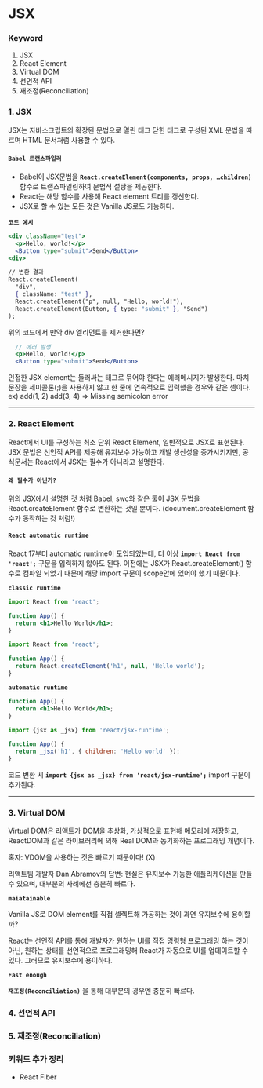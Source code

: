 # JSX

### Keyword

1. JSX
2. React Element
3. Virtual DOM
4. 선언적 API
5. 재조정(Reconciliation)

### 1. JSX

JSX는 자바스크립트의 확장된 문법으로 열린 태그 닫힌 태그로 구성된 XML 문법을 따르며 HTML 문서처럼 사용할 수 있다.

#### `Babel 트랜스파일러`

- Babel이 JSX문법을 **`React.createElement(components, props, …children)`** 함수로 트랜스파일링하여 문법적 설탕을 제공한다.
- React는 해당 함수를 사용해 React element 트리를 갱신한다.
- JSX로 할 수 있는 모든 것은 Vanilla JS로도 가능하다.

**`코드 예시`**

```jsx
<div className="test">
  <p>Hello, world!</p>
  <Button type="submit">Send</Button>
<div>

// 변환 결과
React.createElement(
  "div",
  { className: "test" },
  React.createElement("p", null, "Hello, world!"),
  React.createElement(Button, { type: "submit" }, "Send")
);
```

위의 코드에서 만약 div 엘리먼트를 제거한다면?

```jsx
  // 에러 발생
  <p>Hello, world!</p>
  <Button type="submit">Send</Button>
```

인접한 JSX element는 둘러싸는 태그로 묶어야 한다는 에러메시지가 발생한다.
마치 문장을 세미콜론(;)을 사용하지 않고 한 줄에 연속적으로 입력했을 경우와 같은 셈이다.
ex) add(1, 2) add(3, 4) => Missing semicolon error  

---

### 2. React Element

React에서 UI를 구성하는 최소 단위 React Element, 일반적으로 JSX로 표현된다.
JSX 문법은 선언적 API를 제공해 유지보수 가능하고 개발 생산성을 증가시키지만, 공식문서는 React에서 JSX는 필수가 아니라고 설명한다.

#### `왜 필수가 아닌가?`

위의 JSX에서 설명한 것 처럼 Babel, swc와 같은 툴이 JSX 문법을 React.createElement 함수로 변환하는 것일 뿐이다.
(document.createElement 함수가 동작하는 것 처럼!)

#### `React automatic runtime`

React 17부터 automatic runtime이 도입되었는데, 더 이상 **`import React from 'react';`** 구문을 입력하지 않아도 된다. 이전에는 JSX가 React.createElement() 함수로 컴파일 되었기 때문에 해당 import 구문이 scope안에 있어야 했기 때문이다.

**`classic runtime`**

```jsx
import React from 'react';

function App() {
  return <h1>Hello World</h1>;
}

import React from 'react';

function App() {
  return React.createElement('h1', null, 'Hello world');
}
```

**`automatic runtime`**

```jsx
function App() {
  return <h1>Hello World</h1>;
}

import {jsx as _jsx} from 'react/jsx-runtime';

function App() {
  return _jsx('h1', { children: 'Hello world' });
}
```

코드 변환 시 **`import {jsx as _jsx} from 'react/jsx-runtime';`** import 구문이 추가된다.

---

### 3. Virtual DOM

Virtual DOM은 리액트가 DOM을 추상화, 가상적으로 표현해 메모리에 저장하고, ReactDOM과 같은 라이브러리에 의해 Real DOM과 동기화하는 프로그래밍 개념이다.

혹자: VDOM을 사용하는 것은 빠르기 때문이다! (X)

리액트팀 개발자 Dan Abramov의 답변:
현실은 유지보수 가능한 애플리케이션을 만들 수 있으며, 대부분의 사례에선 충분히 빠르다.

**`maiatainable`**

Vanilla JS로 DOM element를 직접 셀렉트해 가공하는 것이 과연 유지보수에 용이할까?

React는 선언적 API를 통해 개발자가 원하는 UI를 직접 명령형 프로그래밍 하는 것이 아닌, 원하는 상태를 선언적으로 프로그래밍해 React가 자동으로 UI를 업데이트할 수 있다. 그러므로 유지보수에 용이하다.

**`Fast enough`**

**`재조정(Reconciliation)`** 을 통해 대부분의 경우엔 충분히 빠르다.

### 4. 선언적 API

### 5. 재조정(Reconciliation)

### 키워드 추가 정리

- React Fiber
